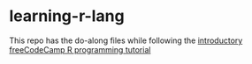 # learning-r-lang

This repo has the do-along files while following the [introductory freeCodeCamp R programming tutorial](https://www.youtube.com/watch?v=_V8eKsto3Ug)
